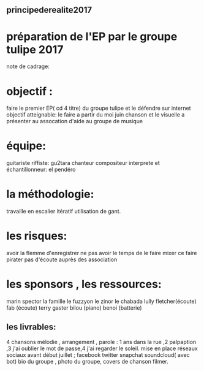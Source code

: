 ## principederealite2017
# préparation de l'EP par le groupe tulipe 2017
note de cadrage:
# objectif :
faire le premier EP( cd 4 titre) du groupe tulipe et le défendre sur internet
objectif atteignable:
le faire a partir du moi juin chanson et le visuelle a présenter au assocation d'aide au groupe de musique
# équipe:
guitariste riffiste: gu2tara
chanteur compositeur interprete et échantillonneur: el pendéro
# la méthodologie:
travaille en escalier itératif utilisation de gant.
# les risques:
avoir la flemme d'enregistrer
ne pas avoir le temps de le faire mixer
ce faire pirater
pas d'écoute auprès des association
# les sponsors , les ressources:
marin spector 
la famille 
le fuzzyon
le zinor
le chabada
lully fletcher(écoute)
fab (écoute)
terry gaster 
bilou (piano)
benoi (batterie) 
## les livrables:
4 chansons mélodie , arrangement , parole  : 1 ans dans la rue ,2 palpaption ,3 j'ai oublier le mot de passe,4 j'ai regarder le soleil.
mise en place réseaux sociaux avant début juillet ; facebook twitter snapchat soundcloud( avec bot)
bio du groupe ,  photo du groupe, covers de chanson filmer.

